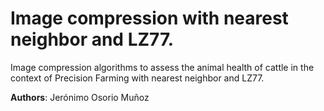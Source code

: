 # Image compression with nearest neighbor and LZ77.

Image compression algorithms to assess the animal health of cattle in the context of Precision Farming with nearest neighbor and LZ77.

__Authors__: Jerónimo Osorio Muñoz
